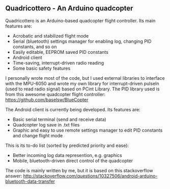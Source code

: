 ## Quadricottero - An Arduino quadcopter

Quadricottero is an Arduino-based quadcopter flight controller. 
Its main features are:
* Acrobatic and stabilized flight mode
* Serial (bluetooth) settings manager for enabling log, changing PID constants, and so on
* Easily editable, EEPROM saved PID constants
* Android client
* Time-saving, interrupt-driven radio reading
* Some basic safety features

I personally wrote most of the code, but I used external libraries to interface with the MPU-6050 and wrote my own library for interrupt-driven pulseIn (used to read radio signal) based on PCint Library. The PID library used is from this awesome quadcopter flight controller: https://github.com/baselsw/BlueCopter

The Android client is currently being developed. Its features are:
* Basic serial terminal (send and receive data)
* Quadcopter log save in .txt files
* Graphic and easy to use remote settings manager to edit PID constants and change flight mode

This is its to-do list (sorted by predicted priority and ease):
* Better incoming log data represention, e.g. graphics
* Mobile, bluetooth-driven direct control of the quadcopter

The code is mainly written by me, but it is based on this stackoverflow answer: http://stackoverflow.com/questions/10327506/android-arduino-bluetooth-data-transfer
